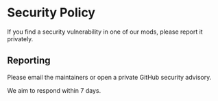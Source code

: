 # Security Policy

If you find a security vulnerability in one of our mods, please report it privately.

## Reporting

Please email the maintainers or open a private GitHub security advisory.

We aim to respond within 7 days.
